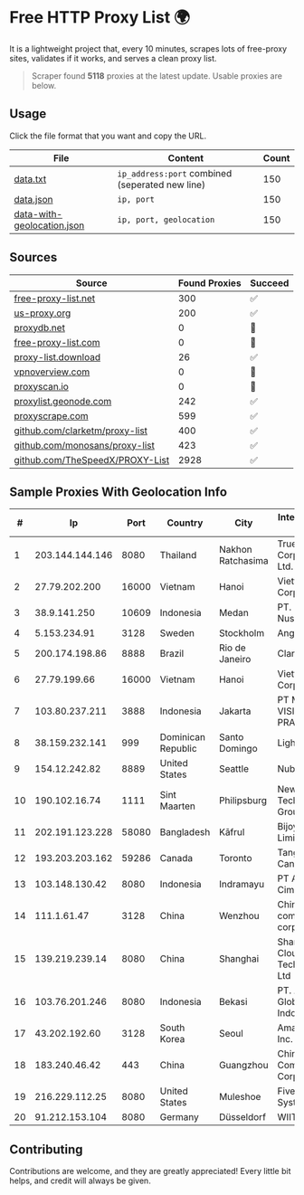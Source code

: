 
# Free HTTP Proxy List 🌍

It is a lightweight project that, every 10 minutes, scrapes lots of free-proxy sites, validates if it works, and serves a clean proxy list.


> Scraper found **5118** proxies at the latest update. Usable proxies are below.

## Usage

Click the file format that you want and copy the URL.


|File|Content|Count|
|----|-------|-----|
|[data.txt](https://raw.githubusercontent.com/themiralay/Proxy-List-World/master/data.txt)|`ip_address:port` combined (seperated new line)|150|
|[data.json](https://raw.githubusercontent.com/themiralay/Proxy-List-World/master/data.json)|`ip, port`|150|
|[data-with-geolocation.json](https://raw.githubusercontent.com/themiralay/Proxy-List-World/master/data-with-geolocation.json)|`ip, port, geolocation`|150|

## Sources

|Source|Found Proxies|Succeed|
|------|-------------|-------|
|[free-proxy-list.net](https://free-proxy-list.net)|300|✅|
|[us-proxy.org](https://www.us-proxy.org)|200|✅|
|[proxydb.net](http://proxydb.net)|0|🚫|
|[free-proxy-list.com](https://free-proxy-list.com/?page=&port=&type%5B%5D=http&type%5B%5D=https&up_time=0&search=Search)|0|🚫|
|[proxy-list.download](https://www.proxy-list.download/HTTP)|26|✅|
|[vpnoverview.com](https://vpnoverview.com/privacy/anonymous-browsing/free-proxy-servers)|0|🚫|
|[proxyscan.io](https://www.proxyscan.io)|0|🚫|
|[proxylist.geonode.com](https://proxylist.geonode.com/api/proxy-list?limit=300&page=1&sort_by=lastChecked&sort_type=desc&protocols=http,https)|242|✅|
|[proxyscrape.com](https://api.proxyscrape.com/v2/?request=displayproxies&protocol=http&timeout=10000&country=all&ssl=all&anonymity=all)|599|✅|
|[github.com/clarketm/proxy-list](https://raw.githubusercontent.com/clarketm/proxy-list/master/proxy-list-raw.txt)|400|✅|
|[github.com/monosans/proxy-list](https://raw.githubusercontent.com/monosans/proxy-list/main/proxies/http.txt)|423|✅|
|[github.com/TheSpeedX/PROXY-List](https://raw.githubusercontent.com/TheSpeedX/PROXY-List/master/http.txt)|2928|✅|


## Sample Proxies With Geolocation Info

|#|Ip|Port|Country|City|Internet Service Provider|
|-|--|----|-------|----|-------------------------|
|1|203.144.144.146|8080|Thailand|Nakhon Ratchasima|True Internet Corporation CO. Ltd.|
|2|27.79.202.200|16000|Vietnam|Hanoi|Viettel Corporation|
|3|38.9.141.250|10609|Indonesia|Medan|PT. Media Antar Nusa|
|4|5.153.234.91|3128|Sweden|Stockholm|Angelnet Limited|
|5|200.174.198.86|8888|Brazil|Rio de Janeiro|Claro S.A|
|6|27.79.199.66|16000|Vietnam|Hanoi|Viettel Corporation|
|7|103.80.237.211|3888|Indonesia|Jakarta|PT MITRA VISIONER PRATAMA|
|8|38.159.232.141|999|Dominican Republic|Santo Domingo|Lightwave S.R.L|
|9|154.12.242.82|8889|United States|Seattle|Nubes, LLC|
|10|190.102.16.74|1111|Sint Maarten|Philipsburg|New Technologies Group N.V.|
|11|202.191.123.228|58080|Bangladesh|Kāfrul|Bijoy Online Limited|
|12|193.203.203.162|59286|Canada|Toronto|Tangram Canada Inc.|
|13|103.148.130.42|8080|Indonesia|Indramayu|PT Anugerah Cimanuk Raya|
|14|111.1.61.47|3128|China|Wenzhou|China Mobile communications corporation|
|15|139.219.239.14|8080|China|Shanghai|Shanghai Blue Cloud Technology Co., Ltd|
|16|103.76.201.246|8080|Indonesia|Bekasi|PT. Arjuna Global Teknologi Indonesia|
|17|43.202.192.60|3128|South Korea|Seoul|Amazon.com, Inc.|
|18|183.240.46.42|443|China|Guangzhou|China Mobile Communications Corporation|
|19|216.229.112.25|8080|United States|Muleshoe|Five Area Systems, LLC|
|20|91.212.153.104|8080|Germany|Düsseldorf|WIIT AG|



## Contributing

Contributions are welcome, and they are greatly appreciated! Every
little bit helps, and credit will always be given.

